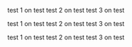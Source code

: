 test 1 on test
test 2 on test
test 3 on test

test 1 on test
test 2 on test
test 3 on test

test 1 on test
test 2 on test
test 3 on test
